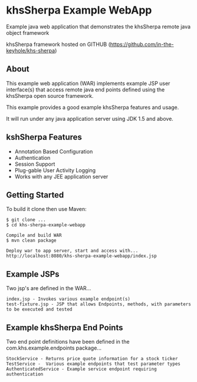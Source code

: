 khsSherpa Example WebApp
========================

Example java web application that demonstrates the khsSherpa remote java object framework

khsSherpa framework hosted on GITHUB (https://github.com/in-the-keyhole/khs-sherpa)

About
-----
This example web application (WAR) implements example JSP user interface(s) that access 
remote java end points defined using the khsSherpa open source framework. 

This example provides a good example khsSherpa features and usage.

It will run under any java application server using JDK 1.5 and above.

kshSherpa Features  
------------------
 * Annotation Based Configuration
 * Authentication
 * Session Support 
 * Plug-gable User Activity Logging
 * Works with any JEE application server

Getting Started
---------------
To build it clone then use Maven:

    $ git clone ...
	$ cd khs-sherpa-example-webapp
	
	Compile and build WAR
	$ mvn clean package
	
	Deploy war to app server, start and access with...
	http://localhost:8080/khs-sherpa-example-webapp/index.jsp
	
Example JSPs
------------

Two jsp's are defined in the WAR... 

	index.jsp - Invokes various example endpoint(s) 
	test-fixture.jsp - JSP that allows Endpoints, methods, with parameters to be executed and tested
	

Example khsSherpa End Points
----------------------------

Two end point definitions have been defined in the com.khs.example.endpoints package...  

	StockService - Returns price quote information for a stock ticker
	TestService -  Various example endpoints that test parameter types
	AuthenticatedService - Example service endpoint requiring authentication




   